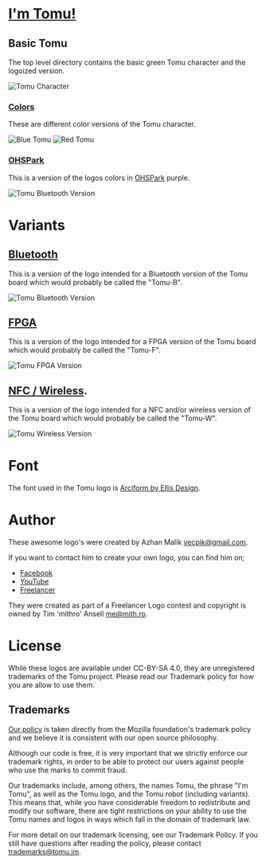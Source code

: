 # [I'm Tomu!](https://tomu.im)

## Basic Tomu

The top level directory contains the basic green Tomu character and the
logoized version.

![Tomu Character](character.png)

### [Colors](colors)

These are different color versions of the Tomu character.

![Blue Tomu](colors/Blue/Png.png)
![Red Tomu](colors/Red/Png.png)

### [OHSPark](ohs-park)

This is a version of the logos colors in [OHSPark](https://ohspark.com)
purple.

![Tomu Bluetooth Version](bluetooth/Green/Png.png)

# Variants

## [Bluetooth](bluetooth)

This is a version of the logo intended for a Bluetooth version of the Tomu
board which would probably be called the "Tomu-B".

![Tomu Bluetooth Version](bluetooth/Green/Png.png)


## [FPGA](fpga)

This is a version of the logo intended for a FPGA version of the Tomu
board which would probably be called the "Tomu-F".

![Tomu FPGA Version](fpga/Green/Png.png)


## [NFC / Wireless](wireless).

This is a version of the logo intended for a NFC and/or wireless version of the
Tomu board which would probably be called the "Tomu-W".

![Tomu Wireless Version](wireless/Green/Png.png)


# Font

The font used in the Tomu logo is
[Arciform by Ellis Design](https://www.behance.net/gallery/30453085/Arciform-Free-Typeface).

# Author

These awesome logo's were created by Azhan Malik <vecpik@gmail.com>.

If you want to contact him to create your own logo, you can find him on;
 * [Facebook](https://www.faceboob.com/vecpik)
 * [YouTube](https://www.youtube.com/channel/UCLS8n3LHG5FNlQrIsNKdCgA)
 * [Freelancer](https://www.freelancer.com/u/azhanmalik360)

They were created as part of a Freelancer Logo contest and copyright is
owned by Tim 'mithro' Ansell <me@mith.ro>.

# License

While these logos are available under CC-BY-SA 4.0, they are unregistered
trademarks of the Tomu project.  Please read our Trademark policy for how you
are allow to use them.

## Trademarks

[Our policy](https://tomu.im/trademarks) is taken directly from the Mozilla
foundation's trademark policy and we believe it is consistent with our open
source philosophy.

Although our code is free, it is very important that we strictly enforce our
trademark rights, in order to be able to protect our users against people who
use the marks to commit fraud.

Our trademarks include, among others, the names Tomu, the phrase "I'm Tomu", as
well as the Tomu logo, and the Tomu robot (including variants). This means
that, while you have considerable freedom to redistribute and modify our
software, there are tight restrictions on your ability to use the Tomu names
and logos in ways which fall in the domain of trademark law.

For more detail on our trademark licensing, see our Trademark Policy. If you
still have questions after reading the policy, please contact
[trademarks@tomu.im](mailto:trademarks@tomu.im).
